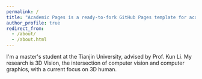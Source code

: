 ```yaml
---
permalink: /
title: "Academic Pages is a ready-to-fork GitHub Pages template for academic personal websites"
author_profile: true
redirect_from: 
  - /about/
  - /about.html
---
```

I'm a master's student at the Tianjin University, advised by Prof. Kun Li. My research is 3D Vision, the intersection of computer vision and computer graphics, with a current focus on 3D human.
